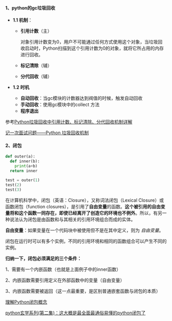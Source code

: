 #### 1、python的gc垃圾回收

- **1.1 机制**：

  - **引用计数**（主）

    对象引用计数变为0，用户不可能通过任何方式使用这个对象，当垃圾回收启动时，Python扫描到这个引用计数为0的对象，就将它所占用的内存进行回收。

  - **标记清除**（辅）

  - **分代回收**（辅）

- **1.2 时机**

  - **自动回收**：当gc模块的计数器达到阀值的时候，触发自动回收
  - **手动回收**：使用gc模块中的collect 方法
  - **程序退出**

参考[Python垃圾回收中引用计数、标记清除、分代回收机制详解](https://www.pythonf.cn/read/26626)

[记一次面试问题——Python 垃圾回收机制](https://testerhome.com/topics/16556)

#### 2、闭包

```python
def outer(a):
  def inner(b):
    print(a+b)
  return inner

test = outer(1)
test(2)
test(3)
```

在计算机科学中，闭包（英语：Closure），又称词法闭包（Lexical Closure）或函数闭包（function closures），是引用了**自由变量**的函数。**这个被引用的自由变量将和这个函数一同存在，即使已经离开了创造它的环境也不例外**。所以，有另一种说法认为闭包是由函数和与其相关的引用环境组合而成的实体。

**自由变量**：如果变量在一个代码块中被使用但不是在其中定义，则为 *自由变量*。

闭包在运行时可以有多个实例，不同的引用环境和相同的函数组合可以产生不同的实例。			

**归纳一下，闭包必须满足的三个条件：**

1、需要有一个内嵌函数（也就是上面例子中的inner函数）

2、内嵌函数需要引用定义在外部函数中的变量（自由变量）

3、内嵌函数需要被返回（这一点最重要，是区别普通嵌套函数与闭包的本质）

[理解Python闭包概念](https://www.cnblogs.com/yssjun/p/9887239.html)

[python玄学系列(第二集)：这大概是最全面最通俗易懂的python闭包了](https://zhuanlan.zhihu.com/p/102462850)


